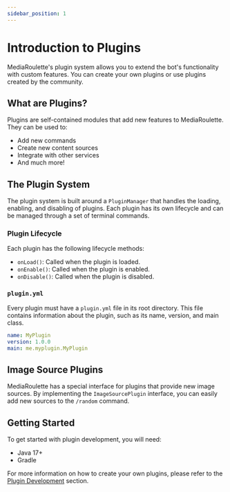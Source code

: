 ```yaml
---
sidebar_position: 1
---
```


# Introduction to Plugins

MediaRoulette's plugin system allows you to extend the bot's functionality with custom features. You can create your own plugins or use plugins created by the community.

## What are Plugins?

Plugins are self-contained modules that add new features to MediaRoulette. They can be used to:

- Add new commands
- Create new content sources
- Integrate with other services
- And much more!

## The Plugin System

The plugin system is built around a `PluginManager` that handles the loading, enabling, and disabling of plugins. Each plugin has its own lifecycle and can be managed through a set of terminal commands.

### Plugin Lifecycle

Each plugin has the following lifecycle methods:

- `onLoad()`: Called when the plugin is loaded.
- `onEnable()`: Called when the plugin is enabled.
- `onDisable()`: Called when the plugin is disabled.

### `plugin.yml`

Every plugin must have a `plugin.yml` file in its root directory. This file contains information about the plugin, such as its name, version, and main class.

```yaml
name: MyPlugin
version: 1.0.0
main: me.myplugin.MyPlugin
```

## Image Source Plugins

MediaRoulette has a special interface for plugins that provide new image sources. By implementing the `ImageSourcePlugin` interface, you can easily add new sources to the `/random` command.

## Getting Started

To get started with plugin development, you will need:

- Java 17+
- Gradle

For more information on how to create your own plugins, please refer to the [Plugin Development](./creating-plugins) section.
